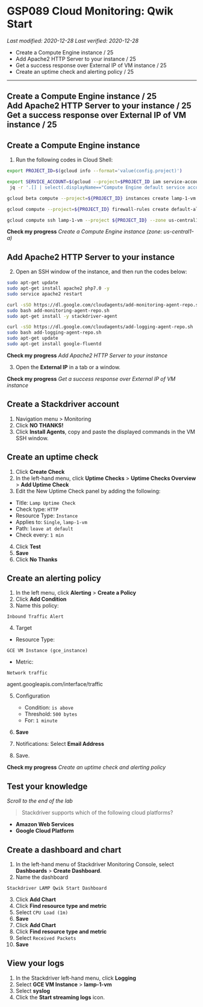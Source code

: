 # **GSP089** Cloud Monitoring: Qwik Start

_Last modified: 2020-12-28_
_Last verified: 2020-12-28_

- Create a Compute Engine instance / 25
- Add Apache2 HTTP Server to your instance / 25
- Get a success response over External IP of VM instance / 25
- Create an uptime check and alerting policy / 25

* * *

## Create a Compute Engine instance / 25<br>Add Apache2 HTTP Server to your instance / 25<br>Get a success response over External IP of VM instance / 25

## Create a Compute Engine instance

1. Run the following codes in Cloud Shell:

```bash
export PROJECT_ID=$(gcloud info --format='value(config.project)')

export SERVICE_ACCOUNT=$(gcloud --project=$PROJECT_ID iam service-accounts list --format=json |
 jq -r '.[] | select(.displayName=="Compute Engine default service account").email')

gcloud beta compute --project=${PROJECT_ID} instances create lamp-1-vm --zone=us-central1-a --machine-type=n1-standard-2 --tags=http-server

gcloud compute --project=${PROJECT_ID} firewall-rules create default-allow-http --direction=INGRESS --priority=1000 --network=default --action=ALLOW --rules=tcp:80 --source-ranges=0.0.0.0/0 --target-tags=http-server

gcloud compute ssh lamp-1-vm --project ${PROJECT_ID} --zone us-central1-a

```

**Check my progress** _Create a Compute Engine instance (zone: us-central1-a)_

## Add Apache2 HTTP Server to your instance

2. Open an SSH window of the instance, and then run the codes below:

```bash
sudo apt-get update
sudo apt-get install apache2 php7.0 -y
sudo service apache2 restart

curl -sSO https://dl.google.com/cloudagents/add-monitoring-agent-repo.sh
sudo bash add-monitoring-agent-repo.sh
sudo apt-get install -y stackdriver-agent

curl -sSO https://dl.google.com/cloudagents/add-logging-agent-repo.sh
sudo bash add-logging-agent-repo.sh
sudo apt-get update
sudo apt-get install google-fluentd

```

**Check my progress** _Add Apache2 HTTP Server to your instance_

3. Open the **External IP** in a tab or a window.

**Check my progress** _Get a success response over External IP of VM instance_

## Create a Stackdriver account

1. Navigation menu > Monitoring
2. Click **NO THANKS!**
3. Click **Install Agents**, copy and paste the displayed commands in the VM SSH window.

## Create an uptime check

1. Click **Create Check**
2. In the left-hand menu, click **Uptime Checks** > **Uptime Checks Overview** > **Add Uptime Check**
3. Edit the New Uptime Check panel by adding the following:

- Title: `Lamp Uptime Check`
- Check type: `HTTP`
- Resource Type: `Instance`
- Applies to: `Single`, `lamp-1-vm`
- Path: `leave at default`
- Check every: `1 min`

4. Click **Test**
5. **Save**
6. Click **No Thanks**

## Create an alerting policy

1. In the left menu, click **Alerting** > **Create a Policy**
2. Click **Add Condition**
3. Name this policy:

`Inbound Traffic Alert`

4. Target
 - Resource Type: 
 
 `GCE VM Instance (gce_instance)`

 - Metric: 
 
 `Network traffic`
 
 agent.googleapis.com/interface/traffic

5. Configuration
    - Condition: `is above`
    - Threshold: `500 bytes`
    - For: `1 minute`

6. **Save**

7. Notifications: Select **Email Address**

8. Save.

**Check my progress** _Create an uptime check and alerting policy_

## Test your knowledge
_Scroll to the end of the lab_

> Stackdriver supports which of the following cloud platforms?

- **Amazon Web Services**
- **Google Cloud Platform**


## Create a dashboard and chart

1. In the left-hand menu of Stackdriver Monitoring Console, select **Dashboards** > **Create Dashboard**.
2. Name the dashboard

 `Stackdriver LAMP Qwik Start Dashboard`
 
3. Click **Add Chart**
4. Click **Find resource type and metric**
5. Select `CPU Load (1m)`
6. **Save**
7. Click **Add Chart**
8. Click **Find resource type and metric**
9. Select `Received Packets`
10. **Save**


## View your logs
1. In the Stackdriver left-hand menu, click **Logging**
2. Select **GCE VM Instance** > **lamp-1-vm**
3. Select **syslog**
4. Click the **Start streaming logs** icon.